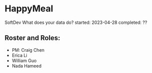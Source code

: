 # HappyMeal

SoftDev
What does your data do?
started: 2023-04-28
completed: ??

## Roster and Roles:
 * PM: Craig Chen  
 * Erica Li
 * William Guo
 * Nada Hameed
